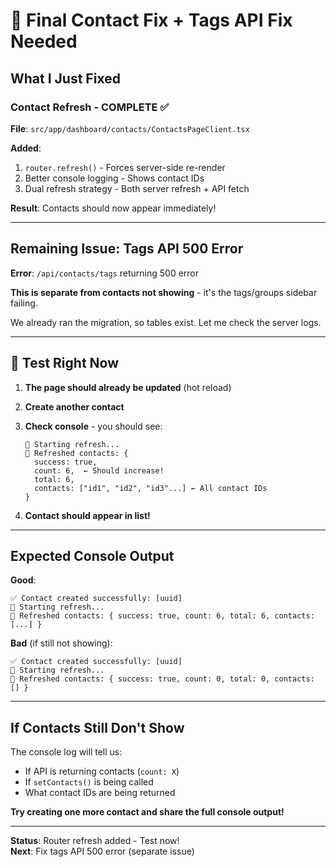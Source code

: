 # 🔧 Final Contact Fix + Tags API Fix Needed

## What I Just Fixed

### Contact Refresh - COMPLETE ✅

**File**: `src/app/dashboard/contacts/ContactsPageClient.tsx`

**Added**:

1. `router.refresh()` - Forces server-side re-render
2. Better console logging - Shows contact IDs
3. Dual refresh strategy - Both server refresh + API fetch

**Result**: Contacts should now appear immediately!

---

## Remaining Issue: Tags API 500 Error

**Error**: `/api/contacts/tags` returning 500 error

**This is separate from contacts not showing** - it's the tags/groups sidebar failing.

We already ran the migration, so tables exist. Let me check the server logs.

---

## 🎯 Test Right Now

1. **The page should already be updated** (hot reload)
2. **Create another contact**
3. **Check console** - you should see:

   ```
   🔄 Starting refresh...
   🔄 Refreshed contacts: {
     success: true,
     count: 6,  ← Should increase!
     total: 6,
     contacts: ["id1", "id2", "id3"...] ← All contact IDs
   }
   ```

4. **Contact should appear in list!**

---

## Expected Console Output

**Good**:

```
✅ Contact created successfully: [uuid]
🔄 Starting refresh...
🔄 Refreshed contacts: { success: true, count: 6, total: 6, contacts: [...] }
```

**Bad** (if still not showing):

```
✅ Contact created successfully: [uuid]
🔄 Starting refresh...
🔄 Refreshed contacts: { success: true, count: 0, total: 0, contacts: [] }
```

---

## If Contacts Still Don't Show

The console log will tell us:

- If API is returning contacts (`count: X`)
- If `setContacts()` is being called
- What contact IDs are being returned

**Try creating one more contact and share the full console output!**

---

**Status**: Router refresh added - Test now!  
**Next**: Fix tags API 500 error (separate issue)

